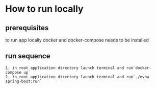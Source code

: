# How to run locally
## prerequisites
to run app locally docker and docker-compose needs to be installed  
## run sequence
    1. in root application directory launch terminal and run`docker-compose up`
    2. in root application directory launch terminal and run`./mvnw spring-boot:run`

